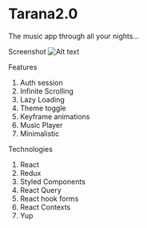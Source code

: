 # Tarana2.0

The music app through all your nights...

Screenshot
![Alt text](https://github.com/aditya-torinit/tarana2.0/blob/main/Screenshot.png)


Features
1. Auth session
2. Infinite Scrolling
3. Lazy Loading
4. Theme toggle
5. Keyframe animations
6. Music Player
7. Minimalistic

Technologies
1. React
2. Redux
3. Styled Components
4. React Query
5. React hook forms
6. React Contexts
7. Yup 
